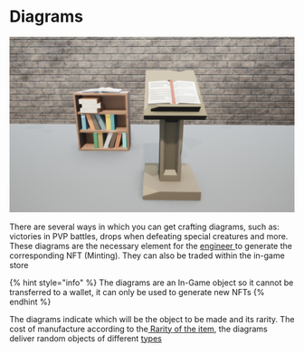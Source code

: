 # Diagrams

![](../.gitbook/assets/book.png)

There are several ways in which you can get crafting diagrams, such as: victories in PVP battles, drops when defeating special creatures and more. These diagrams are the necessary element for the [engineer ](ingeniero.md)to generate the corresponding NFT (Minting). They can also be traded within the in-game store

{% hint style="info" %}
The diagrams are an In-Game object so it cannot be transferred to a wallet, it can only be used to generate new NFTs
{% endhint %}

The diagrams indicate which will be the object to be made and its rarity. The cost of manufacture according to the[ Rarity of the item](rareza-de-objetos.md), the diagrams deliver random objects of different [types](tipos-de-articulos.md)

